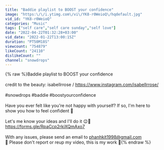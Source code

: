 ```yaml
---
title: "Baddie playlist to BOOST your confidence"
image: "https:\/\/i.ytimg.com\/vi\/YK8-r0WeioQ\/hqdefault.jpg"
vid_id: "YK8-r0WeioQ"
categories: "Music"
tags: ["self care","self care sunday","self love"]
date: "2022-04-22T01:32:28+03:00"
vid_date: "2022-01-22T13:00:15Z"
duration: "PT50M18S"
viewcount: "754879"
likeCount: "24110"
dislikeCount: ""
channel: "snowdrops"
---
```

{% raw %}Baddie playlist to BOOST your confidence<br /><br />credit to the beauty: isabellrrose / <a rel="nofollow" target="blank" href="https://www.instagram.com/isabellrrose/">https://www.instagram.com/isabellrrose/</a><br /><br />#snowdrops #baddie #boostyourconfidence<br /><br />Have you ever felt like you're not happy with yourself? If so, I'm here to show you how to feel confident 💖<br /><br />Let's me know your ideas and I'll do it 😉🥰 <a rel="nofollow" target="blank" href="https://forms.gle/RpaCcp2rkiXQmAxo7">https://forms.gle/RpaCcp2rkiXQmAxo7</a><br /><br />With any issues, please send an email to phanhkit1998@gmail.com<br />🙏 Please don't report or reup my video, this is my work 🙏{% endraw %}
